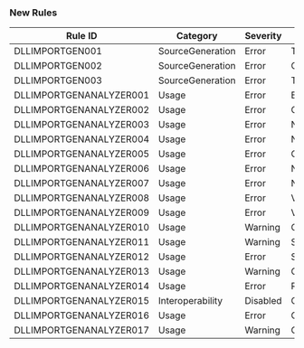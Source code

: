 ﻿### New Rules

Rule ID | Category | Severity | Notes
--------|----------|----------|-------
DLLIMPORTGEN001         | SourceGeneration | Error    | TypeNotSupported
DLLIMPORTGEN002         | SourceGeneration | Error    | ConfigurationNotSupported
DLLIMPORTGEN003         | SourceGeneration | Error    | TargetFrameworkNotSupported
DLLIMPORTGENANALYZER001 | Usage            | Error    | BlittableTypeMustBeBlittable
DLLIMPORTGENANALYZER002 | Usage            | Error    | CannotHaveMultipleMarshallingAttributes
DLLIMPORTGENANALYZER003 | Usage            | Error    | NativeTypeMustBeNonNull
DLLIMPORTGENANALYZER004 | Usage            | Error    | NativeTypeMustBeBlittable
DLLIMPORTGENANALYZER005 | Usage            | Error    | GetPinnableReferenceReturnTypeBlittable
DLLIMPORTGENANALYZER006 | Usage            | Error    | NativeTypeMustBePointerSized
DLLIMPORTGENANALYZER007 | Usage            | Error    | NativeTypeMustHaveRequiredShape
DLLIMPORTGENANALYZER008 | Usage            | Error    | ValuePropertyMustHaveSetter
DLLIMPORTGENANALYZER009 | Usage            | Error    | ValuePropertyMustHaveGetter
DLLIMPORTGENANALYZER010 | Usage            | Warning  | GetPinnableReferenceShouldSupportAllocatingMarshallingFallback
DLLIMPORTGENANALYZER011 | Usage            | Warning  | StackallocMarshallingShouldSupportAllocatingMarshallingFallback
DLLIMPORTGENANALYZER012 | Usage            | Error    | StackallocConstructorMustHaveStackBufferSizeConstant
DLLIMPORTGENANALYZER013 | Usage            | Warning  | GeneratedDllImportMissingRequiredModifiers
DLLIMPORTGENANALYZER014 | Usage            | Error    | RefValuePropertyUnsupported
DLLIMPORTGENANALYZER015 | Interoperability | Disabled | ConvertToGeneratedDllImportAnalyzer
DLLIMPORTGENANALYZER016 | Usage            | Error    | GenericTypeMustBeClosed
DLLIMPORTGENANALYZER017 | Usage            | Warning  | GeneratedDllImportContainingTypeMissingModifiers
